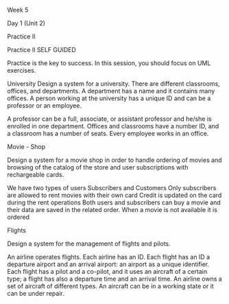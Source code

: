 Week 5

Day 1 (Unit 2)

Practice II

Practice II
SELF GUIDED



Practice is the key to success. In this session, you should focus on UML exercises.




University
Design a system for a university. There are different classrooms, offices, and departments. A department has a name and it contains many offices. A person working at the university has a unique ID and can be a professor or an employee.

A professor can be a full, associate, or assistant professor and he/she is enrolled in one department.
Offices and classrooms have a number ID, and a classroom has a number of seats.
Every employee works in an office.



Movie - Shop

Design a system for a movie shop in order to handle ordering of movies and browsing of the catalog of the store and user subscriptions with rechargeable cards.

We have two types of users Subscribers and Customers
Only subscribers are allowed to rent movies with their own card
Credit is updated on the card during the rent operations
Both users and subscribers can buy a movie and their data are saved in the related order.
When a movie is not available it is ordered



Flights

Design a system for the management of flights and pilots.

An airline operates flights. Each airline has an ID.
Each flight has an ID a departure airport and an arrival airport: an airport as a unique identifier.
Each flight has a pilot and a co-pilot, and it uses an aircraft of a certain type; a flight has also a departure time and an arrival time.
An airline owns a set of aircraft of different types.
An aircraft can be in a working state or it can be under repair.
